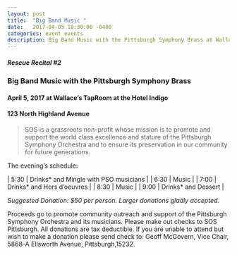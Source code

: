 ```yaml
---
layout: post
title:  "Big Band Music "
date:   2017-04-05 18:30:00 -0400
categories: event events
description: Big Band Music with the Pittsburgh Symphony Brass at Wallace’s TapRoom at the Hotel Indigo
---
```



##### Rescue Recital  #2
### Big Band Music with the Pittsburgh Symphony Brass 
#### April 5, 2017 at Wallace’s TapRoom at the Hotel Indigo
#### 123 North Highland Avenue 

> SOS is a grassroots non-profit whose mission is to promote and support the world class excellence and stature of the Pittsburgh Symphony Orchestra and to ensure its preservation in our community for future generations. 

The evening’s schedule:

| 5:30 | Drinks* and Mingle with PSO musicians  |
| 6:30 | Music  |
| 7:00 | Drinks* and Hors d’oeuvres  |
| 8:30 | Music  |
| 9:00 | Drinks* and Dessert  |


_Suggested Donation: $50 per person. Larger donations gladly accepted._

Proceeds go to promote community outreach and support of the Pittsburgh Symphony Orchestra and its musicians. Please make out checks to SOS Pittsburgh. All donations are tax deductible. If you are unable to attend but wish to make a donation please send check to: Geoff McGovern, Vice Chair, 5868-A Ellsworth Avenue, Pittsburgh,15232.